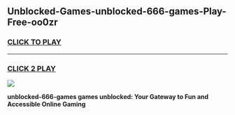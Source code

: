 
## Unblocked-Games-unblocked-666-games-Play-Free-oo0zr
<h3>
<a href="https://premium76.site?title=unblocked-666-games&ref=24M">CLICK TO PLAY</a></h3>
<hr>

<h3>
<a href="https://premium76.site?title=unblocked-666-games&ref=24M">CLICK 2 PLAY</a>
  
</h3>

<a href="https://premium76.site?title=unblocked-666-games&ref=24M"><img src="https://clearcache.store/games.png"></a>


**unblocked-666-games games unblocked: Your Gateway to Fun and Accessible Online Gaming**
